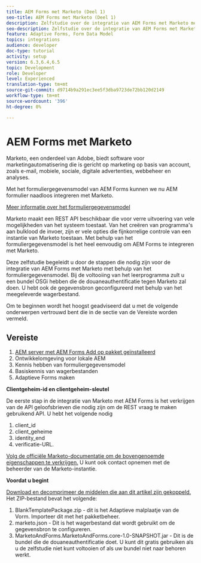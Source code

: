 ```yaml
---
title: AEM Forms met Marketo (Deel 1)
seo-title: AEM Forms met Marketo (Deel 1)
description: Zelfstudie over de integratie van AEM Forms met Marketo met behulp van het AEM Forms-formuliergegevensmodel.
seo-description: Zelfstudie over de integratie van AEM Forms met Marketo met behulp van het AEM Forms-formuliergegevensmodel.
feature: Adaptive Forms, Form Data Model
topics: integrations
audience: developer
doc-type: tutorial
activity: setup
version: 6.3,6.4,6.5
topic: Development
role: Developer
level: Experienced
translation-type: tm+mt
source-git-commit: d9714b9a291ec3ee5f3dba9723de72bb120d2149
workflow-type: tm+mt
source-wordcount: '396'
ht-degree: 0%

---
```



# AEM Forms met Marketo

Marketo, een onderdeel van Adobe, biedt software voor marketingautomatisering die is gericht op marketing op basis van account, zoals e-mail, mobiele, sociale, digitale advertenties, webbeheer en analyses.

Met het formuliergegevensmodel van AEM Forms kunnen we nu AEM formulier naadloos integreren met Marketo.

[Meer informatie over het formuliergegevensmodel](https://helpx.adobe.com/experience-manager/6-5/forms/using/data-integration.html)

Marketo maakt een REST API beschikbaar die voor verre uitvoering van vele mogelijkheden van het systeem toestaat. Van het creëren van programma&#39;s aan bulklood de invoer, zijn er vele opties die fijnkorrelige controle van een instantie van Marketo toestaan. Met behulp van het formuliergegevensmodel is het heel eenvoudig om AEM Forms te integreren met Marketo.

Deze zelfstudie begeleidt u door de stappen die nodig zijn voor de integratie van AEM Forms met Marketo met behulp van het formuliergegevensmodel. Bij de voltooiing van het leerprogramma zult u een bundel OSGi hebben die de douaneauthentificatie tegen Marketo zal doen. U hebt ook de gegevensbron geconfigureerd met behulp van het meegeleverde wagerbestand.

Om te beginnen wordt het hoogst geadviseerd dat u met de volgende onderwerpen vertrouwd bent die in de sectie van de Vereiste worden vermeld.

## Vereiste

1. [AEM server met AEM Forms Add op pakket geïnstalleerd](/help/forms/adaptive-forms/installing-aem-form-on-windows-tutorial-use.md)
1. Ontwikkelomgeving voor lokale AEM
1. Kennis hebben van formuliergegevensmodel
1. Basiskennis van wagerbestanden
1. Adaptieve Forms maken

**Clientgeheim-id en clientgeheim-sleutel**

De eerste stap in de integratie van Marketo met AEM Forms is het verkrijgen van de API geloofsbrieven die nodig zijn om de REST vraag te maken gebruikend API. U hebt het volgende nodig

1. client_id
1. client_geheime
1. identity_end
1. verificatie-URL.

[Volg de officiële Marketo-documentatie om de bovengenoemde eigenschappen te verkrijgen.](https://developers.marketo.com/rest-api/) U kunt ook contact opnemen met de beheerder van de Marketo-instantie.

**Voordat u begint**

[Download en decomprimeer de middelen die aan dit artikel zijn gekoppeld.](assets/aemformsandmarketo.zip) Het ZIP-bestand bevat het volgende:

1. BlankTemplatePackage.zip - dit is het Adaptieve malplaatje van de Vorm. Importeer dit met het pakketbeheer.
1. marketo.json - Dit is het wagerbestand dat wordt gebruikt om de gegevensbron te configureren.
1. MarketoAndForms.MarketoAndForms.core-1.0-SNAPSHOT.jar - Dit is de bundel die de douaneauthentificatie doet. U kunt dit gratis gebruiken als u de zelfstudie niet kunt voltooien of als uw bundel niet naar behoren werkt.
